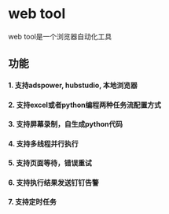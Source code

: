 # web tool

web tool是一个浏览器自动化工具

## 功能

<h4> 1. 支持adspower, hubstudio, 本地浏览器
<h4> 2. 支持excel或者python编程两种任务流配置方式
<h4> 3. 支持屏幕录制，自生成python代码
<h4> 4. 支持多线程并行执行
<h4> 5. 支持页面等待，错误重试
<h4> 6. 支持执行结果发送钉钉告警
<h4> 7. 支持定时任务
